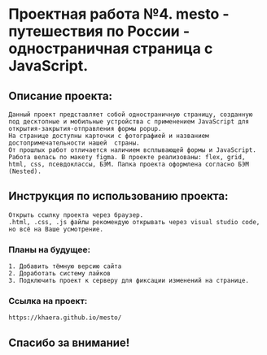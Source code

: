 # Проектная работа №4. mesto - путешествия по России - одностраничная страница с JavaScript.

## Описание проекта:
    Данный проект представляет собой одностраничную страницу, созданную под десктопные и мобильные устройства с применением JavaScript для открытия-закрытия-отправления формы popup.
    На странице доступны карточки с фотографией и названием достопримечательности нашей  страны.
    От прошлых работ отличается наличием всплывающей формы и JavaScript. Работа велась по макету figma. В проекте реализованы: flex, grid, html, css, псевдоклассы, БЭМ. Папка проекта оформлена согласно БЭМ (Nested).

## Инструкция по использованию проекта:
    Открыть ссылку проекта через браузер.
    .html, .css, .js файлы рекомендую открывать через visual studio code, но всё на Ваше усмотрение.

### Планы на будущее:
    1. Добавить тёмную версию сайта
    2. Доработать систему лайков
    3. Подключить проект к серверу для фиксации изменений на странице.

### Ссылка на проект:
    https://khaera.github.io/mesto/

## Спасибо за внимание!
